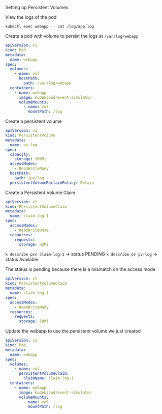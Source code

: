 Setting up Persistent Volumes

View the logs of the pod

`kubectl exec webapp -- cat /log/app.log`

Create a pod with volume to persist the logs at `/var/log/webapp`

```yaml
apiVersion: v1
kind: Pod
metadata:
  name: webapp
spec:
  volumes:
    - name: vol
      hostPath:
        path: /var/log/webapp
  containers:
    - name: webapp
      image: kodekloud/event-simulator
      volumeMounts:
        - name: vol
          mountPath: /log
```
Create a persistent volume 

```yaml
apiVersion: v1
kind: PersistentVolume
metadata:
  name: pv-log
spec:
  capacity:
    storage: 100Mi
  accessModes:
    - ReadWriteMany
  hostPath:
    path: /pv/log
  persistentVolumeReclaimPolicy: Retain
```
Create a Persistent Volume Claim

```yaml
apiVersion: v1
kind: PersistentVolumeClaim
metadata:
  name: claim-log-1
spec:
  accessModes:
    - ReadWriteOnce
  resources:
    requests:
      storage: 50Mi
```

`k describe pvc claim-log-1` -> status PENDING
`k describe pv pv-log` -> status Available

The status is pending because there is a mismatch on the access mode

```yaml
apiVersion: v1
kind: PersistentVolumeClaim
metadata:
  name: claim-log-1
spec:
  accessModes:
    - ReadWriteMany
  resources:
    requests:
      storage: 50Mi
```

Update the webapp to use the persistent volume we just created

```yaml
apiVersion: v1
kind: Pod
metadata:
  name: webapp
spec:
  volumes:
    - name: vol
      persistentVolumeClaim:
        claimName: claim-log-1
  containers:
    - name: webapp
      image: kodekloud/event-simulator
      volumeMounts:
        - name: vol
          mountPath: /log
```
